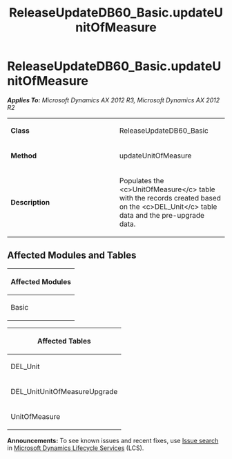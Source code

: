 ﻿---
title: ReleaseUpdateDB60_Basic.updateUnitOfMeasure
TOCTitle: ReleaseUpdateDB60_Basic.updateUnitOfMeasure
ms:assetid: e9191d73-c002-1b69-d961-b106731b2b54
ms:mtpsurl: https://msdn.microsoft.com/en-us/library/JJ719837(v=AX.60)
ms:contentKeyID: 49711910
ms.date: 05/18/2015
mtps_version: v=AX.60
---

# ReleaseUpdateDB60\_Basic.updateUnitOfMeasure 


_**Applies To:** Microsoft Dynamics AX 2012 R3, Microsoft Dynamics AX 2012 R2_

<table>
<colgroup>
<col style="width: 50%" />
<col style="width: 50%" />
</colgroup>
<tbody>
<tr class="odd">
<td><p><strong>Class</strong></p></td>
<td><p>ReleaseUpdateDB60_Basic</p></td>
</tr>
<tr class="even">
<td><p><strong>Method</strong></p></td>
<td><p>updateUnitOfMeasure</p></td>
</tr>
<tr class="odd">
<td><p><strong>Description</strong></p></td>
<td><p>Populates the &lt;c&gt;UnitOfMeasure&lt;/c&gt; table with the records created based on the &lt;c&gt;DEL_Unit&lt;/c&gt; table data and the pre-upgrade data.</p></td>
</tr>
</tbody>
</table>


## Affected Modules and Tables

<table>
<colgroup>
<col style="width: 100%" />
</colgroup>
<thead>
<tr class="header">
<th><p>Affected Modules</p></th>
</tr>
</thead>
<tbody>
<tr class="odd">
<td><p>Basic</p></td>
</tr>
</tbody>
</table>


<table>
<colgroup>
<col style="width: 100%" />
</colgroup>
<thead>
<tr class="header">
<th><p>Affected Tables</p></th>
</tr>
</thead>
<tbody>
<tr class="odd">
<td><p>DEL_Unit</p></td>
</tr>
<tr class="even">
<td><p>DEL_UnitUnitOfMeasureUpgrade</p></td>
</tr>
<tr class="odd">
<td><p>UnitOfMeasure</p></td>
</tr>
</tbody>
</table>

  
**Announcements:** To see known issues and recent fixes, use [Issue search](http://go.microsoft.com/fwlink/?linkid=389258) in [Microsoft Dynamics Lifecycle Services](http://go.microsoft.com/fwlink/?linkid=306505) (LCS).

